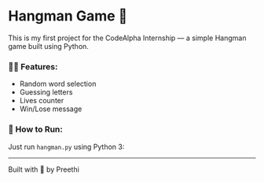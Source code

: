 # Hangman Game 🎯

This is my first project for the CodeAlpha Internship — a simple Hangman game built using Python.

### 👩‍💻 Features:
- Random word selection
- Guessing letters
- Lives counter
- Win/Lose message

### 🚀 How to Run:
Just run `hangman.py` using Python 3:























---

Built with 💙 by Preethi

